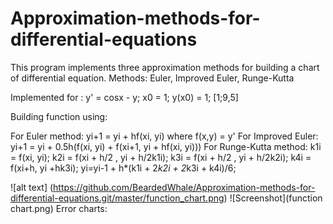 # Approximation-methods-for-differential-equations
This program implements three approximation methods for building a chart of differential equation. Methods: Euler, Improved Euler, Runge-Kutta

Implemented for : y' = cosx - y; x0 = 1; y(x0) = 1; [1;9,5]

Building function using:

For Euler method: yi+1 = yi + hf(xi, yi) where f(x,y) = y'
For Improved Euler: yi+1 = yi + 0.5h(f(xi, yi) + f(xi+1, yi + hf(xi, yi)))
For Runge-Kutta method: 
k1i = f(xi, yi);
k2i = f(xi + h/2 , yi + h/2k1i); 
k3i = f(xi + h/2 , yi + h/2k2i); 
k4i = f(xi+h, yi +hk3i);
yi=yi-1 + h*(k1i + 2*k2i + 2*k3i + k4i)/6;

![alt text] (https://github.com/BeardedWhale/Approximation-methods-for-differential-equations.git/master/function_chart.png)
![Screenshot](function chart.png)
Error charts: 

